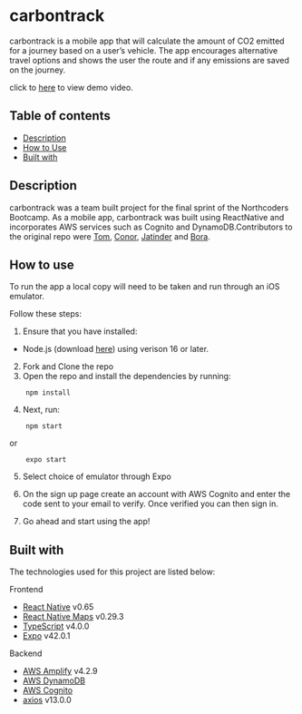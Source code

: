 # carbontrack

carbontrack is a mobile app that will calculate the amount of CO2 emitted for a journey based on a user’s vehicle. The app encourages alternative travel options and shows the user the route and if any emissions are saved on the journey.

click to [here](https://www.youtube.com/watch?v=qt_hCJjQVrk) to view demo video.

## Table of contents

- [Description](#description)
- [How to Use](#how-to-use)
- [Built with](#built-with)

## Description

carbontrack was a team built project for the final sprint of the Northcoders Bootcamp. As a mobile app, carbontrack was built using ReactNative and incorporates AWS services such as Cognito and DynamoDB.Contributors to the original repo were [Tom](https://github.com/Arcticquiff), [Conor](https://github.com/conormullangit), [Jatinder](https://github.com/singhjptech/) and [Bora](https://github.com/Kimovi).

## How to use

To run the app a local copy will need to be taken and run through an iOS emulator.

Follow these steps:

1. Ensure that you have installed:

- Node.js (download [here](https://nodejs.org/en/)) using verison 16 or later.

2. Fork and Clone the repo
3. Open the repo and install the dependencies by running:

```
    npm install
```

4. Next, run:

```
    npm start
```

or

```
    expo start
```

5. Select choice of emulator through Expo

6. On the sign up page create an account with AWS Cognito and enter the code sent to your email to verify. Once verified you can then sign in.

7. Go ahead and start using the app!

## Built with

The technologies used for this project are listed below:

Frontend

- [React Native](https://reactjs.org/) v0.65
- [React Native Maps](https://github.com/react-native-maps/react-native-maps) v0.29.3
- [TypeScript](https://https://www.typescriptlang.org/) v4.0.0
- [Expo](https://https://www.typescriptlang.org/) v42.0.1

Backend

- [AWS Amplify](https://aws.amazon.com/amplify/) v4.2.9
- [AWS DynamoDB](https://aws.amazon.com/dynamodb/)
- [AWS Cognito](https://aws.amazon.com/cognito/)
- [axios](https://axios-http.com/) v13.0.0

